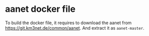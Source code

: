# aanet docker file
To build the docker file, it requires to download the aanet from 
<https://git.km3net.de/common/aanet>.
And extract it as `aanet-master`.
